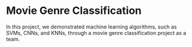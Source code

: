# Movie Genre Classification
In this project, we demonstrated machine learning algorithms, such as SVMs, CNNs, and KNNs, through a movie genre classification project as a team.
